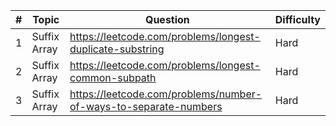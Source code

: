 | # | Topic        | Question                                                         | Difficulty |
|---|--------------|------------------------------------------------------------------|------------|
| 1 | Suffix Array | https://leetcode.com/problems/longest-duplicate-substring        | Hard       |
| 2 | Suffix Array | https://leetcode.com/problems/longest-common-subpath             | Hard       |
| 3 | Suffix Array | https://leetcode.com/problems/number-of-ways-to-separate-numbers | Hard       |
